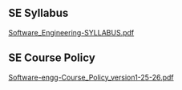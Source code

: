 
## SE Syllabus


[Software_Engineering-SYLLABUS.pdf](https://prod-files-secure.s3.us-west-2.amazonaws.com/cb8bfd8d-d68b-81fa-ac15-000328a0aab4/954e514e-3d65-4af3-9451-0029b8cdda67/Software_Engineering-SYLLABUS.pdf?X-Amz-Algorithm=AWS4-HMAC-SHA256&X-Amz-Content-Sha256=UNSIGNED-PAYLOAD&X-Amz-Credential=ASIAZI2LB466SPOABOGI%2F20250815%2Fus-west-2%2Fs3%2Faws4_request&X-Amz-Date=20250815T064758Z&X-Amz-Expires=3600&X-Amz-Security-Token=IQoJb3JpZ2luX2VjEA8aCXVzLXdlc3QtMiJIMEYCIQC2egQTXKMhvC7XPehaOGzYEmGndvQw%2Fnb%2B7Qngvzj2HQIhAOrt5AZTzyrwBDKXySWFU2SplpXzWn6mXAYUqYSf765GKv8DCFcQABoMNjM3NDIzMTgzODA1IgyYkWgONbIhBWYgAXEq3AOJRSemMib9AYzq9uTIybZ0tvmJeRJR9ar7xOXOLpz0A%2Bm7ctY%2F3lz%2FlPqrM0uWkok%2B9HaNHwvZPGo2LGSTlFVPgrY%2BoIMeQ3ZQRTUYmpzsj0THUPROzpDl%2F60SPbewLxZ0XAUbI085YNII9OR4evieR%2B4%2FjjSil5R0%2B5xBiXJUox6ZlbrRdGneB18MTRR9Rs6cTQP0owjZ0lRzyqXRzmqnn25ETCRbBY8zZbEyj3OfDYugQdVw6qrA4kTi0LQTnv%2BuM0epKvuPG%2FBUzodn2BAP9ZmwblzvW2alglrNfQVxEhRNrYmYjCWstH4gKuMKFGMzv13k%2BXJIewahkU%2BlFtRa3Vb4jxLenQr9B29IxpsEC5vrbf7Fui4JeTn%2BXRANyzJ31m98gvqGLD9sTppI6Rpfg3Wae6aL8N7s8oqKDv9eV3pWSifAg78OVJbMwVKJehCte5%2FF7eESF8SEkgVBnqdZIeRWwfdUIbf%2FJqUte4vGDEJanIk33Z4PP5cVvOGA1BoDOmNBd2aztAlB3UpGwstchXNBl5kZEd8d4DywE5vOrpkh0iZcT3HQxHx1dwkofhwDawVcrtRfExaJy%2Bh9Kr%2Bzt81VED4Z5HPnirCPfl2F4XTvJ9m4CrkCZCatzTDuovvEBjqkAVXvYKVLuKtYgaHeCfIArkBuVtjY%2FC90%2FBikd5uHMRbOBEn1r2JbWPTqe4w8IaNLY%2B8y1T57wq2MjodQy0Bcpvsd3920HXeLoOldhXL1m9SLFNoH24e%2FEs40aqzqOIMNMWMaMeZytcZFV7zypINVTJMjwgRa7HtVKIVs3t5zWzg8qQjYetSgWVS8IeVXERCR%2BrwwiLkacZtGsZVGZ6%2BlM6DPX6VC&X-Amz-Signature=df6e16c20c8a1f75d9d377da30e1ea4bb66a3d251c60236bb9a56f9ab687c2b1&X-Amz-SignedHeaders=host&x-amz-checksum-mode=ENABLED&x-id=GetObject)


## SE Course Policy


[Software-engg-Course_Policy_version1-25-26.pdf](https://prod-files-secure.s3.us-west-2.amazonaws.com/cb8bfd8d-d68b-81fa-ac15-000328a0aab4/0d240a29-3e56-49ea-b11c-44aa3956910e/Software-engg-Course_Policy_version1-25-26.pdf?X-Amz-Algorithm=AWS4-HMAC-SHA256&X-Amz-Content-Sha256=UNSIGNED-PAYLOAD&X-Amz-Credential=ASIAZI2LB466SPOABOGI%2F20250815%2Fus-west-2%2Fs3%2Faws4_request&X-Amz-Date=20250815T064758Z&X-Amz-Expires=3600&X-Amz-Security-Token=IQoJb3JpZ2luX2VjEA8aCXVzLXdlc3QtMiJIMEYCIQC2egQTXKMhvC7XPehaOGzYEmGndvQw%2Fnb%2B7Qngvzj2HQIhAOrt5AZTzyrwBDKXySWFU2SplpXzWn6mXAYUqYSf765GKv8DCFcQABoMNjM3NDIzMTgzODA1IgyYkWgONbIhBWYgAXEq3AOJRSemMib9AYzq9uTIybZ0tvmJeRJR9ar7xOXOLpz0A%2Bm7ctY%2F3lz%2FlPqrM0uWkok%2B9HaNHwvZPGo2LGSTlFVPgrY%2BoIMeQ3ZQRTUYmpzsj0THUPROzpDl%2F60SPbewLxZ0XAUbI085YNII9OR4evieR%2B4%2FjjSil5R0%2B5xBiXJUox6ZlbrRdGneB18MTRR9Rs6cTQP0owjZ0lRzyqXRzmqnn25ETCRbBY8zZbEyj3OfDYugQdVw6qrA4kTi0LQTnv%2BuM0epKvuPG%2FBUzodn2BAP9ZmwblzvW2alglrNfQVxEhRNrYmYjCWstH4gKuMKFGMzv13k%2BXJIewahkU%2BlFtRa3Vb4jxLenQr9B29IxpsEC5vrbf7Fui4JeTn%2BXRANyzJ31m98gvqGLD9sTppI6Rpfg3Wae6aL8N7s8oqKDv9eV3pWSifAg78OVJbMwVKJehCte5%2FF7eESF8SEkgVBnqdZIeRWwfdUIbf%2FJqUte4vGDEJanIk33Z4PP5cVvOGA1BoDOmNBd2aztAlB3UpGwstchXNBl5kZEd8d4DywE5vOrpkh0iZcT3HQxHx1dwkofhwDawVcrtRfExaJy%2Bh9Kr%2Bzt81VED4Z5HPnirCPfl2F4XTvJ9m4CrkCZCatzTDuovvEBjqkAVXvYKVLuKtYgaHeCfIArkBuVtjY%2FC90%2FBikd5uHMRbOBEn1r2JbWPTqe4w8IaNLY%2B8y1T57wq2MjodQy0Bcpvsd3920HXeLoOldhXL1m9SLFNoH24e%2FEs40aqzqOIMNMWMaMeZytcZFV7zypINVTJMjwgRa7HtVKIVs3t5zWzg8qQjYetSgWVS8IeVXERCR%2BrwwiLkacZtGsZVGZ6%2BlM6DPX6VC&X-Amz-Signature=c445036afbae45df2a4ca630dab2cc6e0e1ffce63903b524668484b19e17f7cc&X-Amz-SignedHeaders=host&x-amz-checksum-mode=ENABLED&x-id=GetObject)

